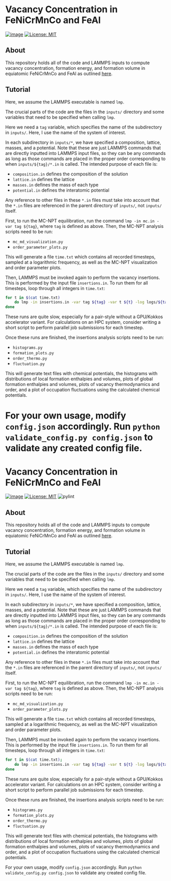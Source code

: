 # Vacancy Concentration in FeNiCrMnCo and FeAl

[![image](https://img.shields.io/badge/code%20style-black-000000.svg)](https://github.com/psf/black) [![License: MIT](https://img.shields.io/badge/License-MIT-yellow.svg)](https://opensource.org/licenses/MIT)

## About

This repository holds all of the code and LAMMPS inputs to compute vacancy concentration, formation energy, and formation volume in equiatomic FeNiCrMnCo and FeAl as outlined [here](https://google.com/).

## Tutorial

Here, we assume the LAMMPS executable is named `lmp`.

The crucial parts of the code are the files in the `inputs/` directory and some variables that need to be specified when calling `lmp`.

Here we need a `tag` variable, which specifies the name of the subdirectory in ``inputs/``. Here, I use the name of the system of interest.

In each subdirectory in `inputs/*`, we have specified a composition, lattice, masses, and a potential. Note that these are just LAMMPS commands that are directly inputted into LAMMPS input files, so they can be any commands as long as those commands are placed in the proper order corresponding to when `inputs/${tag}/*.in` is called. The intended purpose of each file is:

-   `composition.in` defines the composition of the solution
-   `lattice.in` defines the lattice
-   `masses.in` defines the mass of each type
-   `potential.in` defines the interatomic potential

Any reference to other files in these `*.in` files must take into account that the `*.in` files are referenced in the parent directory of `inputs/`, not `inputs/` itself.

First, to run the MC-NPT equilibration, run the command `lmp -in mc.in -var tag ${tag}`, where `tag` is defined as above. Then, the MC-NPT analysis scripts need to be run:

-   `mc_md_visualization.py`
-   `order_parameter_plots.py`

This will generate a file `time.txt` which contains all recorded timesteps, sampled at a logarithmic frequency, as well as the MC-NPT visualization and order parameter plots.

Then, LAMMPS must be invoked again to perform the vacancy insertions. This is performed by the input file `insertions.in`. To run them for all timesteps, loop through all integers in `time.txt`:

``` bash
for t in $(cat time.txt)
    do lmp -in insertions.in -var tag ${tag} -var t ${t} -log logs/${tag}/insertions${t}.log
done
```

These runs are quite slow, especially for a pair-style without a GPU/Kokkos accelerator variant. For calculations on an HPC system, consider writing a short script to perform parallel job submissions for each timestep.

Once these runs are finished, the insertions analysis scripts need to be run:

-   `histograms.py`
-   `formation_plots.py`
-   `order_thermo.py`
-   `fluctuation.py`

This will generate text files with chemical potentials, the histograms with distributions of local formation enthalpies and volumes, plots of global formation enthalpies and volumes, plots of vacancy thermodynamics and order, and a plot of occupation fluctuations using the calculated chemical potentials.

For your own usage, modify `config.json` accordingly. Run `python validate_config.py config.json` to validate any created config file.
=======
# Vacancy Concentration in FeNiCrMnCo and FeAl

[![image](https://img.shields.io/badge/code%20style-black-000000.svg)](https://github.com/psf/black) [![License: MIT](https://img.shields.io/badge/License-MIT-yellow.svg)](https://opensource.org/licenses/MIT) ![pylint](https://img.shields.io/badge/Pylint-9.76-yellow?logo=python&logoColor=white)

## About

This repository holds all of the code and LAMMPS inputs to compute vacancy concentration, formation energy, and formation volume in equiatomic FeNiCrMnCo and FeAl as outlined [here](https://google.com/).

## Tutorial

Here, we assume the LAMMPS executable is named `lmp`.

The crucial parts of the code are the files in the `inputs/` directory and some variables that need to be specified when calling `lmp`.

Here we need a `tag` variable, which specifies the name of the subdirectory in ``inputs/``. Here, I use the name of the system of interest.

In each subdirectory in `inputs/*`, we have specified a composition, lattice, masses, and a potential. Note that these are just LAMMPS commands that are directly inputted into LAMMPS input files, so they can be any commands as long as those commands are placed in the proper order corresponding to when `inputs/${tag}/*.in` is called. The intended purpose of each file is:

-   `composition.in` defines the composition of the solution
-   `lattice.in` defines the lattice
-   `masses.in` defines the mass of each type
-   `potential.in` defines the interatomic potential

Any reference to other files in these `*.in` files must take into account that the `*.in` files are referenced in the parent directory of `inputs/`, not `inputs/` itself.

First, to run the MC-NPT equilibration, run the command `lmp -in mc.in -var tag ${tag}`, where `tag` is defined as above. Then, the MC-NPT analysis scripts need to be run:

-   `mc_md_visualization.py`
-   `order_parameter_plots.py`

This will generate a file `time.txt` which contains all recorded timesteps, sampled at a logarithmic frequency, as well as the MC-NPT visualization and order parameter plots.

Then, LAMMPS must be invoked again to perform the vacancy insertions. This is performed by the input file `insertions.in`. To run them for all timesteps, loop through all integers in `time.txt`:

``` bash
for t in $(cat time.txt);
    do lmp -in insertions.in -var tag ${tag} -var t ${t} -log logs/${tag}/insertions${t}.log
done
```

These runs are quite slow, especially for a pair-style without a GPU/Kokkos accelerator variant. For calculations on an HPC system, consider writing a short script to perform parallel job submissions for each timestep.

Once these runs are finished, the insertions analysis scripts need to be run:

-   `histograms.py`
-   `formation_plots.py`
-   `order_thermo.py`
-   `fluctuation.py`

This will generate text files with chemical potentials, the histograms with distributions of local formation enthalpies and volumes, plots of global formation enthalpies and volumes, plots of vacancy thermodynamics and order, and a plot of occupation fluctuations using the calculated chemical potentials.

For your own usage, modify `config.json` accordingly. Run `python validate_config.py config.json` to validate any created config file.
